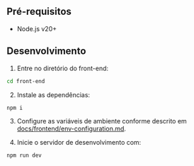## Pré-requisitos  

- Node.js v20+

## Desenvolvimento

1. Entre no diretório do front-end:

```bash
cd front-end
```

2. Instale as dependências:

```bash
npm i
```

3. Configure as variáveis de ambiente conforme descrito em [docs/frontend/env-configuration.md](env-configuration.md).

4. Inicie o servidor de desenvolvimento com:

```bash
npm run dev
```
